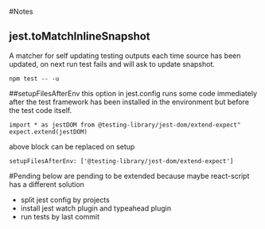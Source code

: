 #Notes

## jest.toMatchInlineSnapshot
A matcher for self updating testing outputs each time source has been updated, on next run test fails and will ask to update snapshot.

`npm test -- -u`

##setupFilesAfterEnv
this option in jest.config runs some code immediately after the test framework has been installed in the environment but before the test code itself.

`import * as jestDOM from @testing-library/jest-dom/extend-expect"
expect.extend(jestDOM)`

above block can be replaced on setup

`setupFilesAfterEnv: ['@testing-library/jest-dom/extend-expect']`

#Pending
below are pending to be extended because maybe react-script has a different solution
- split jest config by projects
- install jest watch plugin and typeahead plugin
- run tests by last commit